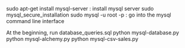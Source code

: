 sudo apt-get install mysql-server : install mysql server
sudo mysql_secure_installation
sudo mysql -u root -p : go into the mysql command line interface

At the beginning, run database_queries.sql
python mysql-database.py
python mysql-alchemy.py
python mysql-csv-sales.py
